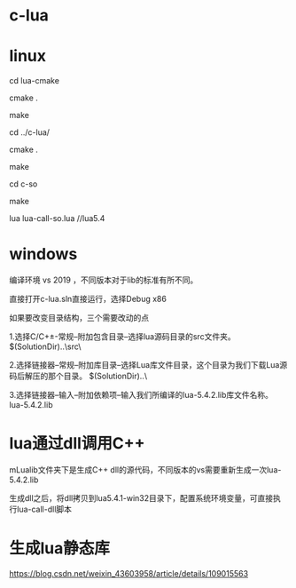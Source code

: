 # c-lua

# linux

cd lua-cmake

cmake .

make

cd ../c-lua/

cmake .

make

cd c-so

make 

lua lua-call-so.lua  //lua5.4

# windows
编译环境 vs 2019 ，不同版本对于lib的标准有所不同。

直接打开c-lua.sln直接运行，选择Debug x86

如果要改变目录结构，三个需要改动的点

1.选择C/C+±-常规–附加包含目录–选择lua源码目录的src文件夹。	$(SolutionDir)..\src\

2.选择链接器–常规–附加库目录–选择Lua库文件目录，这个目录为我们下载Lua源码后解压的那个目录。	$(SolutionDir)..\

3.选择链接器–输入–附加依赖项–输入我们所编译的lua-5.4.2.lib库文件名称。	lua-5.4.2.lib

# lua通过dll调用C++

mLualib文件夹下是生成C++ dll的源代码，不同版本的vs需要重新生成一次lua-5.4.2.lib

生成dll之后，将dll拷贝到lua5.4.1-win32目录下，配置系统环境变量，可直接执行lua-call-dll脚本

# 生成lua静态库
https://blog.csdn.net/weixin_43603958/article/details/109015563